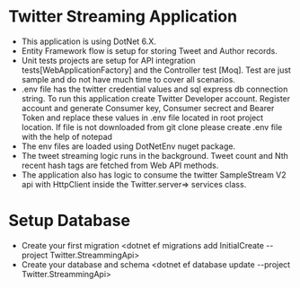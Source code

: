 # Twitter Streaming Application

- This application is using  DotNet 6.X.
- Entity Framework flow is setup for storing Tweet and Author records.
- Unit tests projects are setup for API integration tests[WebApplicationFactory] and the Controller test [Moq]. Test are just sample and do not have much time to cover all scenarios.
- .env file has the twitter credential values and sql express db connection string. To run this application create Twitter Developer account. Register account and generate Consumer key, Consumer secrect and Bearer Token and replace these values in .env file located in root project location. If file is not downloaded from git clone please create .env file with the help of notepad
- The env files are loaded using DotNetEnv nuget package.
- The tweet streaming logic runs in the background. Tweet count and Nth recent hash tags are fetched from Web API methods.
- The application also has logic to consume the twitter SampleStream V2 api with HttpClient inside the Twitter.server=> services class.

# Setup Database
 - Create your first migration <dotnet ef migrations add InitialCreate --project Twitter.StreammingApi>
 - Create your database and schema <dotnet ef database update --project Twitter.StreammingApi>